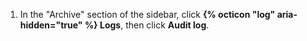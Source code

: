 1. In the "Archive" section of the  sidebar, click **{% octicon "log" aria-hidden="true" %} Logs**, then click **Audit log**.
